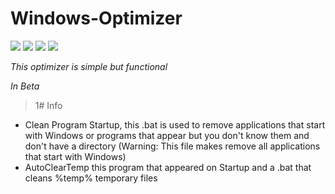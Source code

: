# Windows-Optimizer

![](http://img.shields.io/badge/status-In_Progress-gren.png) ![](http://img.shields.io/badge/version-0.4-gren.png) ![](http://img.shields.io/badge/Bug-0-gren.png) ![](http://img.shields.io/badge/Update-1-gren.png)

_This optimizer is simple but functional_

_In Beta_

>1# Info

 * Clean Program Startup, this .bat is used to remove applications that start with Windows or programs that appear but you don't know them and don't have a directory (Warning: This file makes remove all applications that start with Windows)
 * AutoClearTemp this program that appeared on Startup and a .bat that cleans %temp% temporary files
 
